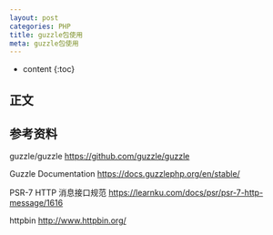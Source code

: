 ```yaml
---
layout: post
categories: PHP
title: guzzle包使用
meta: guzzle包使用
---
```

* content
{:toc}

## 正文




## 参考资料

guzzle/guzzle <https://github.com/guzzle/guzzle> 

Guzzle Documentation <https://docs.guzzlephp.org/en/stable/>

PSR-7 HTTP 消息接口规范 <https://learnku.com/docs/psr/psr-7-http-message/1616>

httpbin <http://www.httpbin.org/>

